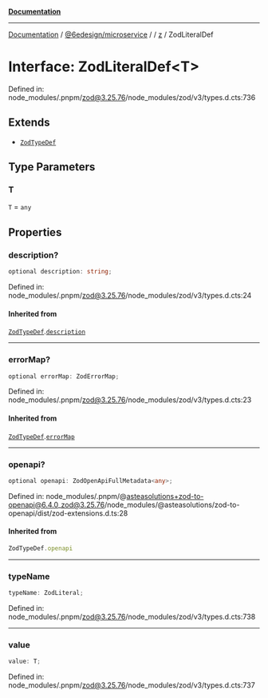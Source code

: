 [**Documentation**](../../../../../README.md)

***

[Documentation](../../../../../README.md) / [@6edesign/microservice](../../../README.md) / [](../../../README.md) / [z](../README.md) / ZodLiteralDef

# Interface: ZodLiteralDef&lt;T&gt;

Defined in: node\_modules/.pnpm/zod@3.25.76/node\_modules/zod/v3/types.d.cts:736

## Extends

- [`ZodTypeDef`](ZodTypeDef.md)

## Type Parameters

### T

`T` = `any`

## Properties

### description?

```ts
optional description: string;
```

Defined in: node\_modules/.pnpm/zod@3.25.76/node\_modules/zod/v3/types.d.cts:24

#### Inherited from

[`ZodTypeDef`](ZodTypeDef.md).[`description`](ZodTypeDef.md#description)

***

### errorMap?

```ts
optional errorMap: ZodErrorMap;
```

Defined in: node\_modules/.pnpm/zod@3.25.76/node\_modules/zod/v3/types.d.cts:23

#### Inherited from

[`ZodTypeDef`](ZodTypeDef.md).[`errorMap`](ZodTypeDef.md#errormap)

***

### openapi?

```ts
optional openapi: ZodOpenApiFullMetadata<any>;
```

Defined in: node\_modules/.pnpm/@asteasolutions+zod-to-openapi@6.4.0\_zod@3.25.76/node\_modules/@asteasolutions/zod-to-openapi/dist/zod-extensions.d.ts:28

#### Inherited from

```ts
ZodTypeDef.openapi
```

***

### typeName

```ts
typeName: ZodLiteral;
```

Defined in: node\_modules/.pnpm/zod@3.25.76/node\_modules/zod/v3/types.d.cts:738

***

### value

```ts
value: T;
```

Defined in: node\_modules/.pnpm/zod@3.25.76/node\_modules/zod/v3/types.d.cts:737
